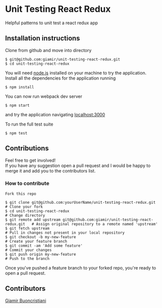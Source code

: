 # Unit Testing React Redux

Helpful patterns to unit test a react redux app

## Installation instructions

Clone from github and move into directory

```
$ git@github.com:giamir/unit-testing-react-redux.git
$ cd unit-testing-react-redux
```
You will need [node.js](https://nodejs.org/en/node.js) installed on your machine to try the application.<br>
Install all the dependencies for the application running

```
$ npm install
```

You can now run webpack dev server
```
$ npm start
```
and try the application navigating [localhost:3000](http://localhost:3000)

To run the full test suite
```
$ npm test
```

## Contributions

Feel free to get involved!<br />
If you have any suggestion open a pull request and I would be happy to merge it and add you to the contributors list.

### How to contribute

`Fork this repo`

```
$ git clone git@github.com:yourUserName/unit-testing-react-redux.git           # Clone your fork
$ cd unit-testing-react-redux                                                  # Change directory
$ git remote add upstream git@github.com:giamir/unit-testing-react-redux.git   # Assign original repository to a remote named 'upstream'
$ git fetch upstream                                                           # Pull in changes not present in your local repository
$ git checkout -b my-new-feature                                               # Create your feature branch
$ git commit -am 'Add some feature'                                            # Commit your changes
$ git push origin my-new-feature                                               # Push to the branch
```

Once you've pushed a feature branch to your forked repo, you're ready to open a pull request.

## Contributors

[Giamir Buoncristiani](https://github.com/giamir)
